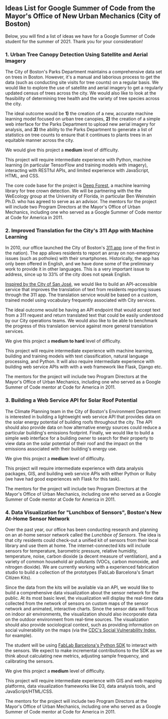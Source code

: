 ## Ideas List for Google Summer of Code from the Mayor's Office of New Urban Mechanics (City of Boston)

Below, you will find a list of ideas we have for a Google Summer of Code student for the summer of 2021. Thank you for your consideration!

###  1. Urban Tree Canopy Detection Using Satellite and Aerial Imagery

The City of Boston's Parks Department maintains a comprehensive data set on trees in Boston. However, it's a manual and laborious process to get the data (such as  conducting site visits for tree counts) on a regular basis. We would like to explore the use of satellite and aerial imagery to get a regularly updated  census of trees across the city. We would also like to look at the feasibility of determining tree health and the variety of tree species across the city.

The ideal outcome would be **1)** the creation of a new, accurate machine learning model focused on urban tree canopies, **2)** the creation of a simple web interface for the Parks Department to upload new aerial imagery for analysis, and **3)** the ability to the Parks Department to generate a list of statistics on tree counts to ensure that it continues to plants trees in an equitable manner across the city.

We would give this project a **medium** level of difficulty.

This project will require intermediate experience with Python, machine learning (in particular TensorFlow and training models with imagery), interacting with RESTful APIs, and limited experience with JavaScript, HTML, and CSS.

The core code base for the project is [Deep Forest](https://github.com/weecology/DeepForest), a machine learning library for tree crown detection. We will be partnering with the the WeEcology group at the University of Florida, in particular Ben Weinstein Ph.D. who has agreed to serve as an advisor. The mentors for the project will include two Program Directors at the Mayor's Office of Urban Mechanics, including one who served as a Google Summer of Code mentor at Code for America in 2011.

### 2. Improved Translation for the City's 311 App with Machine Learning

In 2010, our office launched the City of Boston's [311 app](https://311.boston.gov/) (one of the first in the nation). The app allows residents to report an array on non-emergency issues (such as potholes) with their smartphones. Historically, the app has only been offered in English, and we have done some of the preliminary work to provide it in other languages. This is a very important issue to address, since up to 33% of the city does not speak English.

[Inspired by the City of San José](https://medium.com/swlh/better-language-translation-through-machine-learning-everything-i-wish-i-knew-6-months-ago-8fa212fb1731), we would like to build an API-accessible service that improves the translation of text from residents reporting issues through the 311 app. The translation service would be based on a custom, trained model using vocabulary frequently associated with City services. 

The ideal outcome would be having an API endpoint that would accept text from a 311 request and return translated text that could be easily understood by our City operations teams. We would also like to be able to benchmark the progress of this translation service against more general translation services.

We give this project a **medium to hard** level of difficulty.

This project will require intermediate experience with machine learning, building and training models with text classification, natural language processing, and Python. It will also require intermediate experience with building web service APIs with with a web framework like Flask, Django etc.

The mentors for the project will include two Program Directors at the Mayor's Office of Urban Mechanics, including one who served as a Google Summer of Code mentor at Code for America in 2011.

### 3. Building a Web Service API for Solar Roof Potential

The Climate Planning team in the City of Boston's Environment Department is interested in building a lightweight web service API that provides data on the solar energy potential of building roofs throughout the city. The API should also provide data on how alternative energy sources could reduce a particular building's emissions footprint. Finally, we would like to build a simple web interface for a building owner to search for their property to view data on the solar potential of their roof and the impact on the emissions associated with their building's energy use.

We give this project a **medium** level of difficulty.

This project will require intermediate experience with data analysis packages, GIS, and building web service APIs with either Python or Ruby (we have had good experiences wih Flask for this task).

The mentors for the project will include two Program Directors at the Mayor's Office of Urban Mechanics, including one who served as a Google Summer of Code mentor at Code for America in 2011.

### 4. Data Visualization for "Lunchbox of Sensors", Boston's New At-Home Sensor Network

Over the past year, our office has been conducting research and planning on an at-home sensor network called the *Lunchbox of Sensors*. The idea is that city residents could check-out a unified kit of sensors from their local library and use them at home. The internet-connected kits will include sensors for temperature, barometric pressure, relative humidity, temperature, noise, carbon dioxide (a decent measure of ventilation), and a variety of common household air pollutants (VOCs, carbon monoxide, and nitrogen dioxide). We are currently working with a experienced fabrication studio to build a collection of the prototypes (FabLab Barcelona's Smart Citizen Kits). 

Since the data from the kits will be available via an API, we would like to build a comprehensive data visualization about the sensor network for the public. At its most basic level, the visualization will display the real-time data collected from the network of sensors on custom maps of the sensor network and animated, interactive charts. Since the sensor data will focus on indoor air environments, the visualization should also incorporate data on the outdoor environment from real-time sources. The visualization should also provide sociological context, such as providing information on social vulnerability on the maps (via the [CDC's Social Vulnerability Index](https://www.atsdr.cdc.gov/placeandhealth/svi/index.html), for example).

The student will be using [FabLab Barcelona's Python SDK](https://github.com/fablabbcn/smartcitizen-data) to interact with the sensors. We expect to make incremental contributions to the SDK as we think about calculating new metrics, adjusting sample frequency, and calibrating the sensors.

We give this project a **medium** level of difficulty.

This project will require intermediate experience with GIS and web mapping platforms, data visualization frameworks like D3, data analysis tools, and JavaScript/HTML/CSS.

The mentors for the project will include two Program Directors at the Mayor's Office of Urban Mechanics, including one who served as a Google Summer of Code mentor at Code for America in 2011.
